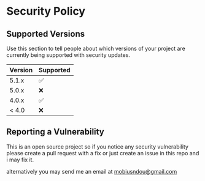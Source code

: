 # Security Policy

## Supported Versions

Use this section to tell people about which versions of your project are
currently being supported with security updates.

| Version | Supported          |
| ------- | ------------------ |
| 5.1.x   | :white_check_mark: |
| 5.0.x   | :x:                |
| 4.0.x   | :white_check_mark: |
| < 4.0   | :x:                |

## Reporting a Vulnerability

This is an open source project so if you notice any security vulnerability please create a pull request with a fix
or just create an issue in this repo and i may fix it.

alternatively you may send me an email at mobiusndou@gmail.com
